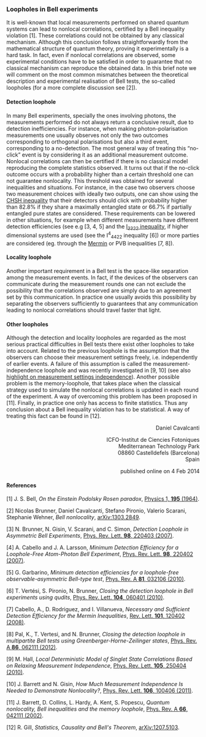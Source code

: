 ### Loopholes in Bell experiments

It is well-known that local measurements performed on shared quantum systems can lead to nonlocal correlations, certified by a Bell inequality violation [1]. These correlations could not be obtained by any classical mechanism.  Although this conclusion follows straightforwardly from the mathematical structure of quantum theory, proving it experimentally is a hard task. In fact, even if nonlocal correlations are observed, some experimental conditions have to be satisfied in order to guarantee that no classical mechanism can reproduce the obtained data. In this brief note we will comment on the most common mismatches between the theoretical description and experimental realisation of Bell tests, the so-called loopholes (for a more complete discussion see [2]).

#### Detection loophole
In many Bell experiments, specially the ones involving photons, the measurements performed do not always return a conclusive result, due to detection inefficiencies. For instance, when making photon-polarisation measurements one usually observes not only the two outcomes corresponding to orthogonal polarisations but also a third event, corresponding to a no-detection. The most general way of treating this “no-click” event is by considering it as an additional measurement outcome. Nonlocal correlations can then be certified if there is no classical model reproducing the complete statistics observed. It turns out that if the no-click outcome occurs with a probability higher than a certain threshold one can not guarantee nonlocality. This threshold was obtained for several inequalities and situations. For instance, in the case two observers choose two measurement choices with ideally two outputs, one can show using the [CHSH inequality](/db/canonical/1) that their detectors should click with probability higher than 82.8% if they share a maximally entangled state or 66.7% if partially entangled pure states are considered. These requirements can be lowered in other situations, for example when different measurements have different detection efficiencies (see e.g [3, 4, 5] and the [I<sub>3322</sub> inequality](/db/canonical/2), if higher dimensional systems are used (see the I<sup>4</sup><sub>4422</sub> inequality [6]) or more parties are considered (eg. through the [Mermin](/db/canonical/4) or PVB inequalities [7, 8]).

#### Locality loophole
Another important requirement in a Bell test is the space-like separation among the measurement events. In fact, if the devices of the observers can communicate during the measurement rounds one can not exclude the possibility that the correlations observed are simply due to an agreement set by this communication. In practice one usually avoids this possibility by separating the observers sufficiently to guarantees that any communication leading to nonlocal correlations should travel faster that light. 

#### Other loopholes
Although the detection and locality loopholes are regarded as the most serious practical difficulties in Bell tests there exist other loopholes to take into account. Related to the previous loophole is the assumption that the observers can choose their measurement settings freely, i.e. independently of earlier events.  A failure of this assumption is called the measurement-independence loophole and was recently investigated in [9, 10] (see also [highlight on measurement settings independence](freewill)). Another possible problem is the memory-loophole, that takes place when the classical strategy used to simulate the nonlocal correlations is updated in each round of the experiment. A way of overcoming this problem has been proposed in [11]. Finally, in practice one only has access to finite statistics. Thus any conclusion about a Bell inequality violation has to be statistical. A way of treating this fact can be found in [12].


<p align="right">
Daniel Cavalcanti<br/>
</p>
<p align="right">
<span class="author_address">
ICFO-Institut de Ciencies Fotoniques<br/>
Mediterranean Technology Park<br/>
08860 Castelldefels (Barcelona)<br/>
Spain
<span/>
</p>

<p align="right">
published online on 4 Feb 2014
</p>

#### References
[1] J. S. Bell, *On the Einstein Podolsky Rosen paradox*, [Physics 1, **195** (1964)](http://www.drchinese.com/David/Bell_Compact.pdf).

[2] Nicolas Brunner, Daniel Cavalcanti, Stefano Pironio, Valerio Scarani, Stephanie Wehner, *Bell nonlocality*, [arXiv:1303.2849](http://www.arxiv.org/abs/1303.2849).

[3] N. Brunner, N. Gisin, V. Scarani, and C. Simon, *Detection Loophole in Asymmetric Bell Experiments*, [Phys. Rev. Lett. **98**, 220403 (2007)](http://dx.doi.org/10.1103/PhysRevLett.98.220403).

[4] A. Cabello and J. A. Larsson, *Minimum Detection Efficiency for a Loophole-Free Atom-Photon Bell Experiment*, [Phys. Rev. Lett. **98**, 220402 (2007)](http://dx.doi.org/10.1103/PhysRevLett.98.220402).

[5] G. Garbarino, *Minimum detection efficiencies for a loophole-free observable-asymmetric Bell-type test*, [Phys. Rev. A **81**, 032106 (2010)](http://dx.doi.org/10.1103/PhysRevA.81.032106).

[6] T. Vertési, S. Pironio, N. Brunner, *Closing the detection loophole in Bell experiments using qudits*, [Phys. Rev. Lett. **104**, 060401 (2010)](http://dx.doi.org/10.1103/PhysRevLett.104.060401).

[7] Cabello, A., D. Rodriguez, and I. Villanueva, *Necessary and Sufficient Detection Efficiency for the Mermin Inequalities*, [Rev. Lett. **101**, 120402 (2008)](http://dx.doi.org/10.1103/PhysRevLett.101.120402).

[8] Pal, K., T. Vertesi, and N. Brunner, *Closing the detection loophole in multipartite Bell tests using Greenberger-Horne-Zeilinger states*, [Phys. Rev. A **86**, 062111 (2012)](http://dx.doi.org/10.1103/PhysRevA.86.062111).

[9] M. Hall, *Local Deterministic Model of Singlet State Correlations Based on Relaxing Measurement Independence*, [Phys. Rev. Lett. **105**, 250404 (2010)](http://dx.doi.org/10.1103/PhysRevLett.105.250404).

[10] J. Barrett and N. Gisin, *How Much Measurement Independence Is Needed to Demonstrate Nonlocality?*, [Phys. Rev. Lett. **106**, 100406 (2011)](http://dx.doi.org/10.1103/PhysRevLett.106.100406).

[11] J. Barrett, D. Collins, L. Hardy, A. Kent, S. Popescu, *Quantum nonlocality, Bell inequalities and the memory loophole*, [Phys. Rev. A **66**, 042111 (2002)](http://dx.doi.org/10.1103/PhysRevA.66.042111).

[12] R. Gill, *Statistics, Causality and Bell's Theorem*, [arXiv:1207.5103](http://www.arxiv.org/abs/1207.5103).
